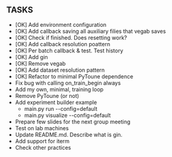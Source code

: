 ## TASKS

* [OK] Add environment configuration
* [OK] Add callback saving all auxiliary filies that vegab saves
* [OK] Check if finished. Does resetting work?
* [OK] Add callback resolution poattern
* [OK] Per batch callback & test. Test history
* [OK] Add gin
* [OK] Remove vegab 
* [OK] Add dataset resolution pattern
* [OK] Refactor to minimal PyToune dependence
* Fix bug with calling on_train_begin always
* Add my own, minimal, training loop
* Remove PyToune (or not)
* Add experiment builder example
    - main.py run --config=default
    - main.py visualize --config=default
* Prepare few slides for the next group meeting
* Test on lab machines
* Update README.md. Describe what is gin.
* Add support for iterm
* Check other practices